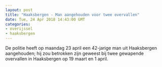 ```yaml
---
layout: post
title: "Haaksbergen - Man aangehouden voor twee overvallen"
date: Tue, 24 Apr 2018 14:43:00 GMT
categories: 
- overijssel 
- haaksbergen 
---
```


De politie heeft op maandag 23 april een 42-jarige man uit Haaksbergen aangehouden; hij zou betrokken zijn geweest bij twee gewapende overvallen in Haaksbergen op 19 maart en 1 april.
